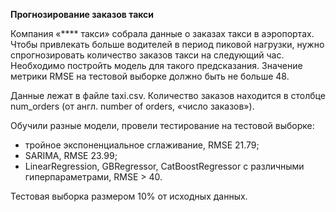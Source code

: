 **Прогнозирование заказов такси**

Компания «**** такси» собрала данные о заказах такси в аэропортах. Чтобы привлекать больше водителей в период пиковой нагрузки, нужно спрогнозировать количество заказов такси на следующий час. Необходимо постройть модель для такого предсказания. Значение метрики RMSE на тестовой выборке должно быть не больше 48.

Данные лежат в файле taxi.csv. Количество заказов находится в столбце num_orders (от англ. number of orders, «число заказов»).

Обучили разные модели, провели тестирование на тестовой выборке:
- тройное экспоненциальное сглаживание, RMSE 21.79;
- SARIMA, RMSE 23.99;
- LinearRegression, GBRegressor, CatBoostRegressor с различными гиперпараметрами, RMSE > 40.

Тестовая выборка размером 10% от исходных данных.
